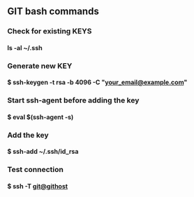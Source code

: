 ## GIT bash commands

### Check for existing KEYS
#### ls -al ~/.ssh

### Generate new KEY
#### $ ssh-keygen -t rsa -b 4096 -C "your_email@example.com"

### Start ssh-agent before adding the key
#### $ eval $(ssh-agent -s)

### Add the key
#### $ ssh-add ~/.ssh/id_rsa

### Test connection
#### $ ssh -T <git@githost>
